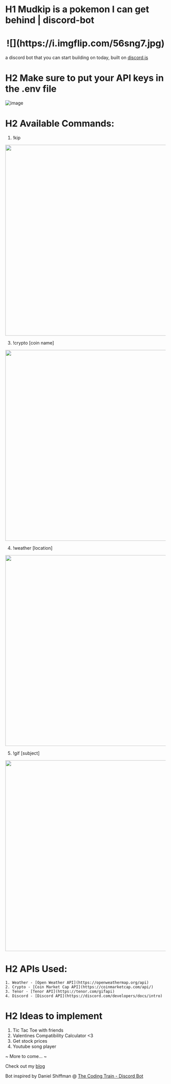 # H1 Mudkip is a pokemon I can get behind | discord-bot

    
<h1 align="center">![](https://i.imgflip.com/56sng7.jpg)</h1>


a discord bot that you can start building on today, built on [discord.js](https://discord.js.org/#/)


# H2 Make sure to put your API keys in the .env file

![image](https://user-images.githubusercontent.com/67345874/115808784-f08cc780-a3b8-11eb-9674-f367587d79c7.png)

# H2 Available Commands:

1. !kip

<img src="https://i.gyazo.com/3d3fd4c7b96bf11315ee504fb0a5dd0f.gif" width="600">

3. !crypto [coin name]

<img src="https://i.gyazo.com/ca0cba5e5e45296b925f070482876f50.gif" width="600">

4. !weather [location]

<img src="https://i.gyazo.com/919103671e126a7da0907d14cf62c7ae.gif" width="600">

5. !gif [subject]

<img src="https://i.gyazo.com/c2ebc1381efe15cdcd215003c850af86.gif" width="600">

# H2 APIs Used:

    1. Weather - [Open Weather API](https://openweathermap.org/api)
    2. Crypto - [Coin Market Cap API](https://coinmarketcap.com/api/)
    3. Tenor - [Tenor API](https://tenor.com/gifapi)
    4. Discord - [Discord API](https://discord.com/developers/docs/intro)

# H2 Ideas to implement

1. Tic Tac Toe with friends
2. Valentines Compatibility Calculator <3
3. Get stock prices
4. Youtube song player


~ More to come... ~


Check out my [blog](https://www.ronald-luo.com/)

Bot inspired by Daniel Shiffman @ [The Coding Train - Discord Bot](https://thecodingtrain.com/learning/bots/discord/)
